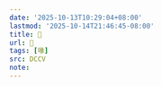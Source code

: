 ```yaml
---
date: '2025-10-13T10:29:04+08:00'
lastmod: '2025-10-14T21:46:45-08:00'
title: 􂩑
url: 􂩑
tags: [喙]
src: DCCV
note:
---
```

